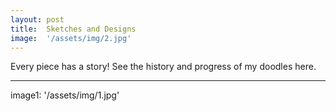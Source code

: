 ```yaml
---
layout: post
title:  Sketches and Designs
image:  '/assets/img/2.jpg'
---
```

Every piece has a story! See the history and progress of my doodles here.

---
<html>
image1: '/assets/img/1.jpg'
</html>
